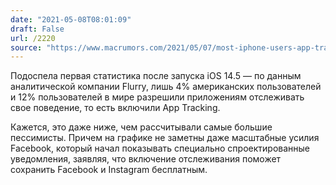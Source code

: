 ```yaml
---
date: "2021-05-08T08:01:09"
draft: False
url: /2220
source: "https://www.macrumors.com/2021/05/07/most-iphone-users-app-tracking-opt-out/"
---
```


Подоспела первая статистика после запуска iOS 14.5 — по данным аналитической компании Flurry, лишь 4% американских пользователей и 12% пользователей в мире разрешили приложениям отслеживать свое поведение, то есть включили App Tracking. 

Кажется, это даже ниже, чем рассчитывали самые большие пессимисты. Причем на графике не заметны даже масштабные усилия Facebook, который начал показывать специально спроектированные уведомления, заявляя, что включение отслеживания поможет сохранить Facebook и Instagram бесплатным.
